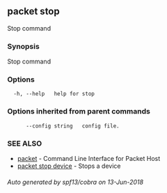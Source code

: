 ## packet stop

Stop command

### Synopsis

Stop command

### Options

```
  -h, --help   help for stop
```

### Options inherited from parent commands

```
      --config string   config file.
```

### SEE ALSO

* [packet](packet.md)	 - Command Line Interface for Packet Host
* [packet stop device](packet_stop_device.md)	 - Stops a device

###### Auto generated by spf13/cobra on 13-Jun-2018
